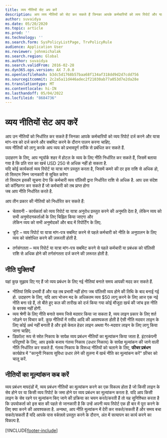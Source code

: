 ```yaml
---
title: व्यय नीतियों सेट अप करें
description: आप व्यय नीतियों को सेट कर सकते हैं जिनका आपके कर्मचारियों को व्यय रिपोर्ट और यात्रा आवश्यकताओं को दर्ज करते और जमा करते समय पालन करना चाहिए Microsoft Dynamics 365 वित्त।
author: suvaidya
ms.date: 05/20/2020
ms.topic: article
ms.prod: ''
ms.technology: ''
ms.search.form: SysPolicyListPage, TrvPolicyRule
audience: Application User
ms.reviewer: johnmichalak
ms.search.region: Global
ms.author: suvaidya
ms.search.validFrom: 2016-02-28
ms.dyn365.ops.version: AX 7.0.0
ms.openlocfilehash: b3dc5d1768b57baa68f134af318dd9d2d7cdd756
ms.sourcegitcommit: 2c2a5a11d446adec2f21030ab77a053d7e2da28e
ms.translationtype: MT
ms.contentlocale: hi-IN
ms.lasthandoff: 05/04/2022
ms.locfileid: "8684736"
---
```

# <a name="set-up-expense-policies"></a>व्यय नीतियों सेट अप करें

आप उन नीतियों को निर्धारित कर सकते हैं जिनका आपके कर्मचारियों को व्यय रिपोर्ट दर्ज करने और यात्रा मांग-पत्र को दर्ज करने और सबमिट करने के दौरान पालन करना चाहिए.         
व्यय नीतियों को लागू करके आप व्यय को प्रभावपूर्ण तरीके से प्रबंधित कर सकते हैं.         

उदाहरण के लिए, आप न्यूयॉर्क शहर में होटल के व्यय के लिए नीति निर्धारित कर सकते हैं, जिसमें बताया गया है कि प्रति रात का खर्च USD 250 से अधिक नहीं हो सकता है.       
यदि कोई कार्यकर्ता व्यय रिपोर्ट या यात्रा मांग प्रस्तुत करता है, जिसमें कमरे की दर इस राशि से अधिक हो, तो सिस्टम निम्न जानकारी से सूचित करेगा        
तो सिस्टम इसकी सूचना देगा कि कर्मचारी व्यय पॉलिसी द्वारा निर्धारित राशि से अधिक है. आप उस संदेश को कॉन्फ़िगर कर सकते हैं जो कर्मचारी को तब प्राप्त होगा        
जब आप नीति निर्धारित करते है.      
        
आप तीन प्रकार की नीतियों को निर्धारित कर सकते हैं:         
        
- चेतावनी - कार्यकर्ता को व्यय रिपोर्ट या यात्रा अनुरोध प्रस्तुत करने की अनुमति देता है, लेकिन व्यय को सभी अनुमोदनकर्ताओं के लिए चिह्नित किया जाएगा और        
  लेकिन व्यय को सभी अनुमोदकों और बाद में रिपोर्टिंग के लिए.        

- त्रुटि – व्यय रिपोर्ट या यात्रा मांग-पत्र सबमिट करने से पहले कर्मचारी को नीति के अनुपालन के लिए व्यय को संशोधित करने की ज़रूरती होती है.       
 
 - तर्गसंगतता – व्यय रिपोर्ट या यात्रा मांग-पत्र सबमिट करने से पहले कर्मचारी या प्रबंधक को पॉलिसी राशि से अधिक होने की तर्गसंगतता दर्ज करने की ज़रूरत होती है.        

## <a name="policy-tips"></a>नीति युक्तियाँ
यहां कुछ सुझाव दिए गए हैं जो व्यय प्रबंधन के लिए नई नीतियां बनाते समय आपकी मदद कर सकते हैं. 
* नीतियां तिथि प्रभावी हैं और यह तब प्रभावी नहीं होगा जब पॉलिसी व्यय होने की तिथि के बाद बनाई गई हो. उदाहरण के लिए, यदि आप भोजन मद के अधिकतम व्यय $50 लागू करने के लिए आज एक नई नीति बना रहे हैं, तो बीते हुए कल की तारीख को दर्ज किया गया कोई मौजूदा खर्च की जांच इस नीति के बरक्स नहीं होगी.
* व्यय श्रेणी के लिए नीति बनाते समय जिसे मदवार किया जा सकता है, व्यय लाइन प्रकार के लिए शर्त जोड़ने पर विचार करें. कुछ नीतियों में रसीद आदि की आवश्यकता होती है ऐसी नीति मदवार लाइन के लिए कोई अर्थ नहीं बनाती है और इसे केवल हेडर लाइन अथवा गैर-मदवार लाइन के लिए लागू किया जाना चाहिए. 
* डिफ़ॉल्ट रूप से स्रोत निकाय के सापेक्ष व्यय प्रबंधन नीतियों का मूल्यांकन किया जाता है. इंटरकंपनी परिदृश्यों के लिए, आप इसके बजाय गंतव्य निकाय (उधार निकाय) के सापेक्ष मूल्यांकन की जाने वाली नीति निर्धारित कर सकते हैं. गंतव्य निकाय के विरूध्द नीतियों को चलाने के लिए, **फीचर प्रबंधन** कार्यक्षेत्र में "कानूनी निकाय सुविधा उधार लेने की तुलना में खर्च नीति का मूल्यांकन करें" फ़ीचर को चालू करें.

## <a name="when-to-evaluate-policies"></a>नीतियों का मूल्यांकन कब करें

व्यय प्रबंधन मापदंडों में, व्यय प्रबंधन नीतियों का मूल्यांकन करने का एक विकल्प होता है जो किसी लाइन के सेव होने पर या किसी व्यय रिपोर्ट के जमा होने पर व्यय प्रबंधन का मूल्यांकन करता है. यदि आप किसी लाइन के सेव रहने पर मूल्यांकन किए जाने की प्रक्रिया का चयन करते/करती हैं तो यह सुनिश्चित करता है कि उपयोकर्ता को इस बात की पहले से जानकारी है कि उन्हें अपनी व्यय रिपोर्ट एक ही बार में पूरा करने के लिए क्या करने की आवश्यकता है. अन्यथा, आप नीति मूल्यांकन में देरी कर सकते/सकती हैं और समय बचा सकते/सकती हैं यदि आपके पास वर्कफ़्लो प्रस्तुत करने के दौरान, अंत में सत्यापन का कार्य करने का विकल्प है.


[!INCLUDE[footer-include](../includes/footer-banner.md)]